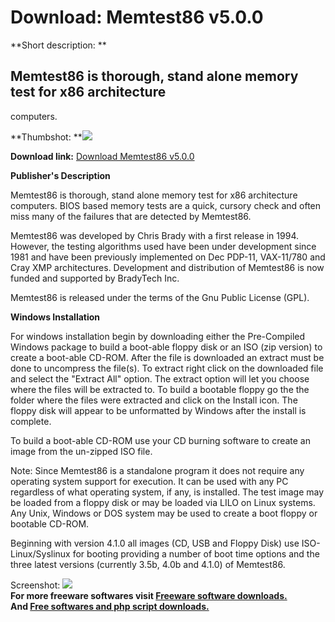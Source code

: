 # Download: Memtest86 v5.0.0

**Short description: **

## Memtest86 is thorough, stand alone memory test for x86 architecture
computers.

  
**Thumbshot: **![](http://www.freewarefiles.com/screenshot/memtest86v35_md.jpg)   
  
**Download link:** [Download Memtest86 v5.0.0](http://freesoftwares.boysofts.com/Memtest86_program_47480.html)  
  

**Publisher's Description**  
  

Memtest86 is thorough, stand alone memory test for x86 architecture computers.
BIOS based memory tests are a quick, cursory check and often miss many of the
failures that are detected by Memtest86.

Memtest86 was developed by Chris Brady with a first release in 1994. However,
the testing algorithms used have been under development since 1981 and have
been previously implemented on Dec PDP-11, VAX-11/780 and Cray XMP
architectures. Development and distribution of Memtest86 is now funded and
supported by BradyTech Inc.

Memtest86 is released under the terms of the Gnu Public License (GPL).

**Windows Installation**

For windows installation begin by downloading either the Pre-Compiled Windows
package to build a boot-able floppy disk or an ISO (zip version) to create a
boot-able CD-ROM. After the file is downloaded an extract must be done to
uncompress the file(s). To extract right click on the downloaded file and
select the "Extract All" option. The extract option will let you choose where
the files will be extracted to. To build a bootable floppy go the the folder
where the files were extracted and click on the Install icon. The floppy disk
will appear to be unformatted by Windows after the install is complete.

To build a boot-able CD-ROM use your CD burning software to create an image
from the un-zipped ISO file.

Note: Since Memtest86 is a standalone program it does not require any
operating system support for execution. It can be used with any PC regardless
of what operating system, if any, is installed. The test image may be loaded
from a floppy disk or may be loaded via LILO on Linux systems. Any Unix,
Windows or DOS system may be used to create a boot floppy or bootable CD-ROM.

Beginning with version 4.1.0 all images (CD, USB and Floppy Disk) use ISO-
Linux/Syslinux for booting providing a number of boot time options and the
three latest versions (currently 3.5b, 4.0b and 4.1.0) of Memtest86.

  
  
Screenshot: ![](http://www.freewarefiles.com/screenshot/memtest86v35.jpg)  
**For more freeware softwares visit [Freeware software downloads.](http://freesoftwares.boysofts.com/)**   
**And [Free softwares and php script downloads.](http://www.boysofts.com/)**

